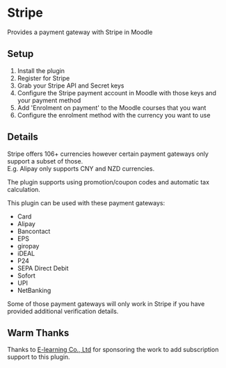 # Stripe

Provides a payment gateway with Stripe in Moodle

## Setup

1. Install the plugin
2. Register for Stripe
3. Grab your Stripe API and Secret keys
4. Configure the Stripe payment account in Moodle with those keys and your payment method
5. Add 'Enrolment on payment' to the Moodle courses that you want
6. Configure the enrolment method with the currency you want to use

## Details

Stripe offers 106+ currencies however certain payment gateways only support a subset of those.  
E.g. Alipay only supports CNY and NZD currencies.

The plugin supports using promotion/coupon codes and automatic tax calculation.

This plugin can be used with these payment gateways:

* Card
* Alipay
* Bancontact
* EPS
* giropay
* iDEAL
* P24
* SEPA Direct Debit
* Sofort
* UPI
* NetBanking

Some of those payment gateways will only work in Stripe if you have provided additional verification details.

## Warm Thanks

Thanks to [E-learning Co., Ltd](https://www.e-learning.co.jp/) for sponsoring the work to add subscription support to this plugin.
